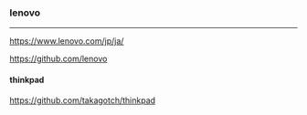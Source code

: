 ### lenovo
---
https://www.lenovo.com/jp/ja/

https://github.com/lenovo

#### thinkpad
https://github.com/takagotch/thinkpad


```
```

```
```

```
```
